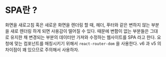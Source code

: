 # SPA란 ?
화면을 새로고침 혹은 새로운 화면을 렌더링 할 때, 헤더, 푸터와 같은 변하지 않는 부분을 새로 렌더링 하게 되면 사용감이 떨어질 수 있다.
때문에 변함이 없는 부분들은 그대로 유지한 채 변경되는 부분의 데이터만 가져와 수정하는 웹사이트를 SPA 라고 한다.
요청에 맞는 컴포넌트를 매칭시키기 위해서 `react-router-dom` 을 사용한다. v6 과 v5 의 차이점이 꽤 있으므로 주의해서 사용하자.




